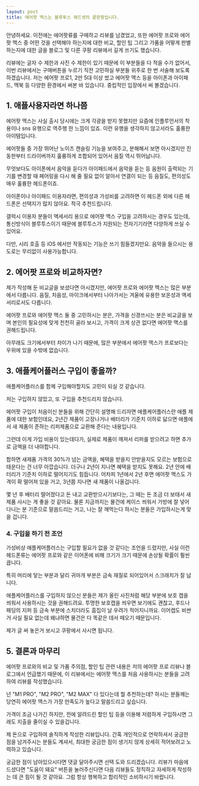```yaml
---
layout: post
title: 에어팟 맥스는 블루투스 헤드셋의 끝판왕입니다.
---
```


안녕하세요. 이전에는 에어팟류를 구매하고 리뷰를 남겼었고, 또한 에어팟 프로와 에어팟 맥스 중 어떤 것을 선택해야 하는지에 대한 비교, 할인 팁 그리고 가품을 어떻게 판별하는지에 대한 글을 블로그 및 다른 쿠팡 리뷰에서 길게 쓰기도 했습니다.

리뷰에는 글자 수 제한과 사진 수 제한이 있기 때문에 이 부분들을 다 적을 수가 없어서, 이번 리뷰에서는 구매버튼을 누르기 직전 고민하실 부분들 위주로 한 번 서술해 보도록 하겠습니다. 저는 에어팟 프로1, 2만 5대 이상 썼고 에어팟 맥스 등을 아이폰과 아이패드, 맥북 등 다양한 환경에서 써본 바 있습니다. 중립적인 입장에서 써 볼겠습니다.




<h2>1. 애플사용자라면 하나쯤</h2>
에어팟 맥스는 사실 출시 당시에는 크게 각광을 받지 못했지만 요즘에 인플루언서의 착용이나 sns 유행으로 역주행 한 느낌이 있죠. 이런 유행을 생각하지 않고서라도 훌륭한 아이템입니다. 

에어팟들 중 가장 뛰어난 노이즈 캔슬링 기능을 보여주고, 분해해서 보면 아시겠지만 진동판부터 드라이버까지 훌륭하게 조합되어 있어서 음질 역시 뛰어납니다. 

무엇보다도 아이폰에서 음악을 듣다가 아이패드에서 음악을 듣는 등 음원이 출력되는 기기를 변경할 때 페어링을 다시 해 줄 필요 없이 알아서 연결이 되는 등 음질도, 편의성도 매우 훌륭한 헤드폰이죠. 

아이폰이나 아이패드 이용자라면, 편의성과 가성비를 고려하면 이 헤드폰 외에 다른 헤드폰은 선택지가 많지 않아요. 적극 추천드립니다. 

갤럭시 이용자 분들이 액세서리 용으로 에어팟 맥스 구입을 고려하시는 경우도 있는데, 통신방식이 블루투스이기 때문에 블루투스가 지원되는 전자기기라면 다양하게 쓰실 수 있어요. 

다만, 시리 호출 등 iOS 에서만 작동되는 기능은 쓰기 힘들겠지만요. 음악을 들으시는 용도로는 무리없이 사용가능합니다.


<h2>2. 에어팟 프로와 비교하자면?</h2>
제가 작성해 둔 비교글을 보셨다면 아시겠지만, 에어팟 프로와 에어팟 맥스는 많은 부분에서 다릅니다. 음질, 차음성, 마이크에서부터 나아가서는 겨울에 유용한 보온성과 액세서리로서도 다릅니다.

에어팟 프로와 에어팟 맥스 둘 중 고민하시는 분은, 가격을 신경쓰시는 분은 비교글을 보며 본인의 필요성에 맞게 천천히 골라 보시고, 가격이 크게 상관 없다면 에어팟 맥스를 권해드립니다. 

아무래도 크기에서부터 차이가 나기 때문에, 많은 부분에서 에어팟 맥스가 프로보다는 우위에 있을 수밖에 없습니다.



<h2>3. 애플케어플러스 구입이 좋을까?</h2>
애플케어플러스를 함께 구입해야할지도 고민이 되실 것 같습니다.

저는 구입하지 않았고, 또 구입을 추천드리지 않습니다. 

에어팟 구입이 처음이신 분들을 위해 간단히 설명해 드리자면 애플케어플러스란 애플 제품에 대한 보험인데요, 2년간 제품이 고장나거나 배터리가 기준치 이하로 닳으면 애플에서 새 제품이 준하는 리퍼제품으로 교환해 준다는 내용입니다. 

그런데 이게 가입 비용이 있는데다가, 실제로 제품이 깨져서 리퍼를 받으려고 하면 추가로 금액을 더 내야합니다. 

합하면 새제품 가격의 30%가 넘는 금액을, 혜택을 받을지 안받을지도 모르는 보험으로 태운다는 건 너무 아깝습니다. 더구나 2년이 지나면 혜택을 받지도 못해요. 2년 안에 배터리가 기준치 이하로 떨어지기도 힘듭니다. 어차피 1년에서 2년 후면 에어팟 맥스도 가격이 확 떨어져 있을 거고, 3년쯤 지나면 새 제품이 나올겁니다. 

몇 년 후 배터리 떨어졌다고 돈 내고 교환받으시기보다는, 그 때는 돈 조금 더 보태서 새 제품 사시는 게 좋을 것 같아요. 물론 지금까지는 물건에 케이스 씌워서 가방에 잘 넣어다니는 분 기준으로 말씀드리는 거고, 나는 잘 깨먹는다 하시는 분들은 가입하시는게 맞을 겁니다.


<h3>4. 구입을 하기 전 조언</h3>
가성비상 애플케어플러스는 구입할 필요가 없을 것 같다는 조언을 드렸지만, 사실 이런 헤드폰류는 에어팟 프로와 같은 이어폰에 비해 크기가 크기 때문에 손상될 확률이 훨씬 큽니다. 

특히 머리에 닿는 부분과 달리 귀마개 부분은 금속 재질로 되어있어서 스크래치가 잘 납니다.

애플케어플러스를 구입하지 않으신 분들은 제가 올린 사진처럼 해당 부분에 보호 캡을 씌워서 사용하시는 것을 권해드려요. 투명한 보호캡을 씌우면 보기에도 괜찮고, 후드나 패딩의 지퍼 등 금속 부분에 스치더라도 흠집이 날 우려가 적어지니까요. 이어캡도 비싼 거 사실 필요 없는데 왜냐하면 물건은 다 똑같은 데서 떼오기 때문입니다.

제가 글 써 놓은거 보시고 쿠팡에서 사시면 됩니다.



<h2>5. 결론과 마무리</h2>
에어팟 프로와의 비교 및 가품 주의점, 할인 팁 관련 내용은 저의 에어팟 프로 리뷰나 블로그에서 언급했기 때문에, 이 리뷰에서는 에어팟 맥스를 처음 사용하시는 분들을 고려하여 리뷰를 작성했습니다. 

넌 "M1 PRO", "M2 PRO", "M2 MAX" 다 있다는데 뭘 추천하는데? 하시는 분들께는 당연히 에어팟 맥스가 가장 만족도가 높다고 말씀드리고 싶습니다.

가격이 조금 나가긴 하지만, 전에 알려드린 할인 팁 등을 이용해 저렴하게 구입하시면 그래도 지출을 줄이실 수 있을겁니다.

제 돈으로 구입하여 솔직하게 작성한 리뷰입니다. 간혹 개인적으로 연락하셔서 궁금한 점을 남겨주시는 분들도 계셔서, 최대한 궁금한 점이 생기지 않게 상세히 적어보려고 노력하고 있습니다.

궁금한 점이 남아있으시다면 댓글 달아주시면 선택 도와 드리겠습니다. 리뷰가 마음에 드셨다면 "도움이 돼요" 버튼을 눌러주신다면 다음 리뷰들도 정직하고 자세하게 작성하는 데 큰 힘이 될 것 같아요. 그럼 항상 행복하고 합리적인 소비하시기 바랍니다.